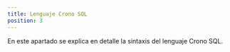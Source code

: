 ```yaml
---
title: Lenguaje Crono SQL
position: 3
---
```


En este apartado se explica en detalle la sintaxis del lenguaje Crono SQL.
